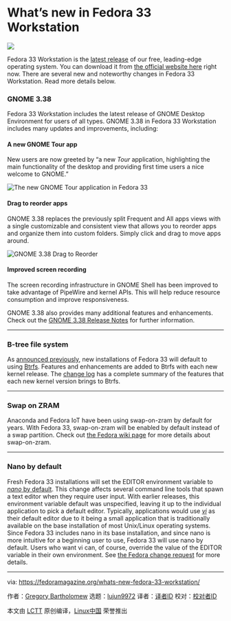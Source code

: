 [#]: collector: (lujun9972)
[#]: translator: (geekpi)
[#]: reviewer: ( )
[#]: publisher: ( )
[#]: url: ( )
[#]: subject: (What’s new in Fedora 33 Workstation)
[#]: via: (https://fedoramagazine.org/whats-new-fedora-33-workstation/)
[#]: author: (Gregory Bartholomew https://fedoramagazine.org/author/glb/)

What’s new in Fedora 33 Workstation
======

![][1]

Fedora 33 Workstation is the [latest release][2] of our free, leading-edge operating system. You can download it from [the official website here][3] right now. There are several new and noteworthy changes in Fedora 33 Workstation. Read more details below.

### GNOME 3.38

Fedora 33 Workstation includes the latest release of GNOME Desktop Environment for users of all types. GNOME 3.38 in Fedora 33 Workstation includes many updates and improvements, including:

#### A new GNOME Tour app

New users are now greeted by “a new _Tour_ application, highlighting the main functionality of the desktop and providing first time users a nice welcome to GNOME.”

![The new GNOME Tour application in Fedora 33][4]

#### Drag to reorder apps

GNOME 3.38 replaces the previously split Frequent and All apps views with a single customizable and consistent view that allows you to reorder apps and organize them into custom folders. Simply click and drag to move apps around.

![GNOME 3.38 Drag to Reorder][5]

#### Improved screen recording

The screen recording infrastructure in GNOME Shell has been improved to take advantage of PipeWire and kernel APIs. This will help reduce resource consumption and improve responsiveness.

GNOME 3.38 also provides many additional features and enhancements. Check out the [GNOME 3.38 Release Notes][6] for further information.

* * *

### B-tree file system

As [announced previously][7], new installations of Fedora 33 will default to using [Btrfs][8]. Features and enhancements are added to Btrfs with each new kernel release. The [change log][9] has a complete summary of the features that each new kernel version brings to Btrfs.

* * *

### Swap on ZRAM

Anaconda and Fedora IoT have been using swap-on-zram by default for years. With Fedora 33, swap-on-zram will be enabled by default instead of a swap partition. Check out [the Fedora wiki page][10] for more details about swap-on-zram.

* * *

### Nano by default

Fresh Fedora 33 installations will set the EDITOR environment variable to [_nano_ by default][11]. This change affects several command line tools that spawn a text editor when they require user input. With earlier releases, this environment variable default was unspecified, leaving it up to the individual application to pick a default editor. Typically, applications would use _[vi][12]_ as their default editor due to it being a small application that is traditionally available on the base installation of most Unix/Linux operating systems. Since Fedora 33 includes nano in its base installation, and since nano is more intuitive for a beginning user to use, Fedora 33 will use nano by default. Users who want vi can, of course, override the value of the EDITOR variable in their own environment. See [the Fedora change request][11] for more details.

--------------------------------------------------------------------------------

via: https://fedoramagazine.org/whats-new-fedora-33-workstation/

作者：[Gregory Bartholomew][a]
选题：[lujun9972][b]
译者：[译者ID](https://github.com/译者ID)
校对：[校对者ID](https://github.com/校对者ID)

本文由 [LCTT](https://github.com/LCTT/TranslateProject) 原创编译，[Linux中国](https://linux.cn/) 荣誉推出

[a]: https://fedoramagazine.org/author/glb/
[b]: https://github.com/lujun9972
[1]: https://fedoramagazine.org/wp-content/uploads/2020/10/f33workstation-816x345.jpg
[2]: https://fedoramagazine.org/announcing-fedora-33/
[3]: https://getfedora.org/workstation
[4]: https://fedoramagazine.org/wp-content/uploads/2020/10/fedora-33-gnome-tour-1.png
[5]: https://fedoramagazine.org/wp-content/uploads/2020/10/drag-to-reorder-1.gif
[6]: https://help.gnome.org/misc/release-notes/3.38/
[7]: https://fedoramagazine.org/btrfs-coming-to-fedora-33/
[8]: https://en.wikipedia.org/wiki/Btrfs
[9]: https://btrfs.wiki.kernel.org/index.php/Changelog#By_feature
[10]: https://fedoraproject.org/wiki/Changes/SwapOnZRAM
[11]: https://fedoraproject.org/wiki/Changes/UseNanoByDefault
[12]: https://en.wikipedia.org/wiki/Vi
